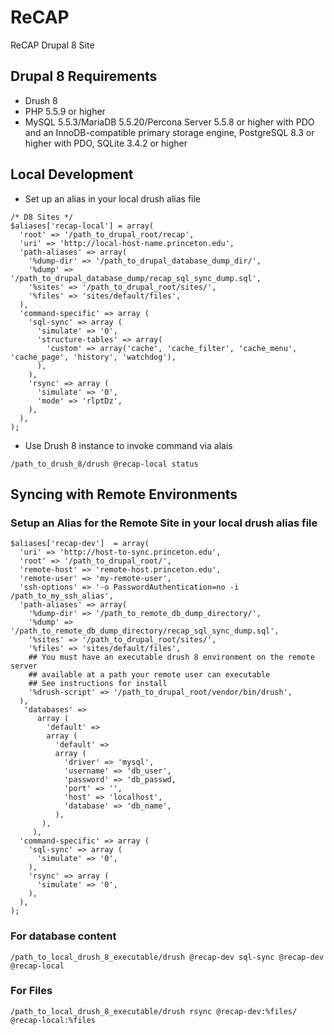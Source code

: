 # ReCAP
ReCAP Drupal 8 Site

## Drupal 8 Requirements

- Drush 8
- PHP 5.5.9 or higher
- MySQL 5.5.3/MariaDB 5.5.20/Percona Server 5.5.8 or higher with PDO and an InnoDB-compatible primary storage engine, PostgreSQL 8.3 or higher with PDO, SQLite 3.4.2 or higher

## Local Development

- Set up an alias in your local drush alias file
```
/* D8 Sites */
$aliases['recap-local'] = array(
  'root' => '/path_to_drupal_root/recap',
  'uri' => 'http://local-host-name.princeton.edu',
  'path-aliases' => array(
    '%dump-dir' => '/path_to_drupal_database_dump_dir/',
    '%dump' => '/path_to_drupal_database_dump/recap_sql_sync_dump.sql',
    '%sites' => '/path_to_drupal_root/sites/',
    '%files' => 'sites/default/files',
  ),
  'command-specific' => array (
    'sql-sync' => array (
      'simulate' => '0',
      'structure-tables' => array(
        'custom' => array('cache', 'cache_filter', 'cache_menu', 'cache_page', 'history', 'watchdog'),
      ),
    ),
    'rsync' => array (
      'simulate' => '0',
      'mode' => 'rlptDz',
    ),
  ),
);
```
- Use Drush 8 instance to invoke command via alais
```
/path_to_drush_8/drush @recap-local status
```

## Syncing with Remote Environments

### Setup an Alias for the Remote Site in your local drush alias file
```
$aliases['recap-dev']  = array(
  'uri' => 'http://host-to-sync.princeton.edu',
  'root' => '/path_to_drupal_root/',
  'remote-host' => 'remote-host.princeton.edu',
  'remote-user' => 'my-remote-user',
  'ssh-options' => '-o PasswordAuthentication=no -i /path_to_my_ssh_alias',
  'path-aliases' => array(
    '%dump-dir' => '/path_to_remote_db_dump_directory/',
    '%dump' => '/path_to_remote_db_dump_directory/recap_sql_sync_dump.sql',
    '%sites' => '/path_to_drupal_root/sites/',
    '%files' => 'sites/default/files',
    ## You must have an executable drush 8 environment on the remote server
    ## available at a path your remote user can executable
    ## See instructions for install
    '%drush-script' => '/path_to_drupal_root/vendor/bin/drush',
  ),
   'databases' =>
      array (
        'default' =>
        array (
          'default' =>
          array (
            'driver' => 'mysql',
            'username' => 'db_user',
            'password' => 'db_passwd,
            'port' => '',
            'host' => 'localhost',
            'database' => 'db_name',
          ),
       ),
     ),
  'command-specific' => array (
    'sql-sync' => array (
      'simulate' => '0',
    ),
    'rsync' => array (
      'simulate' => '0',
    ),
  ),
);
```

### For database content
```
/path_to_local_drush_8_executable/drush @recap-dev sql-sync @recap-dev @recap-local
```

### For Files
```
/path_to_local_drush_8_executable/drush rsync @recap-dev:%files/ @recap-local:%files
```


